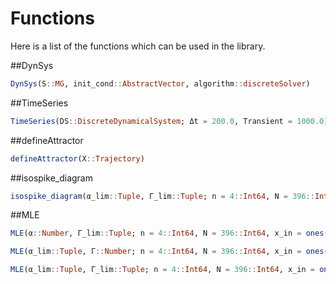 # Functions

Here is a list of the functions which can be used in the library.

##DynSys
```julia
DynSys(S::MG, init_cond::AbstractVector, algorithm::discreteSolver)
```

##TimeSeries
```julia
TimeSeries(DS::DiscreteDynamicalSystem; Δt = 200.0, Transient = 1000.0)
```

##defineAttractor
```julia
defineAttractor(X::Trajectory)
```

##isospike_diagram
```julia
isospike_diagram(α_lim::Tuple, Γ_lim::Tuple; n = 4::Int64, N = 396::Int64, x_in = ones(N)::Vector{Float64}, M = 10::Int64)
```

##MLE
```julia
MLE(α::Number, Γ_lim::Tuple; n = 4::Int64, N = 396::Int64, x_in = ones(N)::Vector{Float64}, M = 10::Int64)

MLE(α_lim::Tuple, Γ::Number; n = 4::Int64, N = 396::Int64, x_in = ones(N)::Vector{Float64}, M = 10::Int64)

MLE(α_lim::Tuple, Γ_lim::Tuple; n = 4::Int64, N = 396::Int64, x_in = ones(N)::Vector{Float64}, M = 10::Int64)
```
